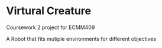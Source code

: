 # Virtural Creature
Coursework 2 project for ECMM409

A Robot that fits mutiple environments for different objectives 
